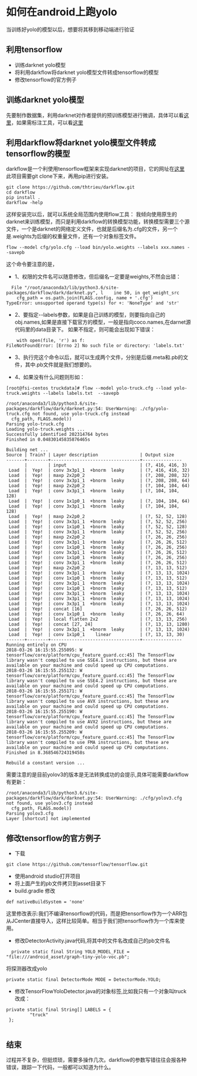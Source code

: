 # 如何在android上跑yolo
当训练好yolo的模型以后，想要将其移到移动端进行验证

 ## 利用tensorflow
 * 训练darknet yolo模型
 * 将利用darkflow将darknet yolo模型文件转成tensorflow的模型
 * 修改tensorflow的官方例子
 

## 训练darknet yolo模型
先要制作数据集，利用darknet对作者提供的预训练模型进行微调，具体可以看[这里](https://github.com/sanfooh/yolo_truck)，如果需标注工具，可以看[这里](https://github.com/sanfooh/quick_yolo2_label_tool)

## 利用darkflow将darknet yolo模型文件转成tensorflow的模型
darkflow是一个利使用tensorflow框架来实现darknet的项目，它的网址在[这里](https://github.com/thtrieu/darkflow)
此项目需要git clone下来，再用pip进行安装。

```
git clone https://github.com/thtrieu/darkflow.git
cd darkflow
pip install .
darkflow -help
```

这样安装完以后，就可以系统全局范围内使用flow工具：
我倾向使用原生的darknet来训练模型，而只是利用darkflow的转换模型功能，转换模型需要三个源文件，一个是darknet的网络定义文件，也就是后缀名为.cfg的文件，另一个是.weights为后缀的权重量文件，还有一个对象标签文件。
```
flow --model cfg/yolo.cfg --load bin/yolo.weights --labels xxx.names --savepb
```
这个命令要注意的是，
* 1、权限的文件名可以随意修改，但后缀名一定要是weights,不然会出错：
```
  File "/root/anaconda3/lib/python3.6/site-packages/darkflow/dark/darknet.py", l    ine 50, in get_weight_src
    cfg_path = os.path.join(FLAGS.config, name + '.cfg')
TypeError: unsupported operand type(s) for +: 'NoneType' and 'str'

```
* 2、要指定--labels参数，如果是自己训练的模型，则要指向自己的obj.names,如果是直接下载官方的模型，一般是指向coco.names,在darnet源代码里的data目录下。
如果不指定，则可能会出现如下错误：
```
    with open(file, 'r') as f:
FileNotFoundError: [Errno 2] No such file or directory: 'labels.txt'

```


* 3、执行完这个命令以后，就可以生成两个文件，分别是后缀.meta和.pb的文件，其中.pb文件就是我们想要的。

* 4、如果没有什么问题则形如：
```
[root@fsi-centos truckdata]# flow --model yolo-truck.cfg --load yolo-truck.weights --labels labels.txt  --savepb

/root/anaconda3/lib/python3.6/site-packages/darkflow/dark/darknet.py:54: UserWarning: ./cfg/yolo-truck.cfg not found, use yolo-truck.cfg instead
  cfg_path, FLAGS.model))
Parsing yolo-truck.cfg
Loading yolo-truck.weights ...
Successfully identified 202314764 bytes
Finished in 0.04830145835876465s

Building net ...
Source | Train? | Layer description                | Output size
-------+--------+----------------------------------+---------------
       |        | input                            | (?, 416, 416, 3)
 Load  |  Yep!  | conv 3x3p1_1  +bnorm  leaky      | (?, 416, 416, 32)
 Load  |  Yep!  | maxp 2x2p0_2                     | (?, 208, 208, 32)
 Load  |  Yep!  | conv 3x3p1_1  +bnorm  leaky      | (?, 208, 208, 64)
 Load  |  Yep!  | maxp 2x2p0_2                     | (?, 104, 104, 64)
 Load  |  Yep!  | conv 3x3p1_1  +bnorm  leaky      | (?, 104, 104, 128)
 Load  |  Yep!  | conv 1x1p0_1  +bnorm  leaky      | (?, 104, 104, 64)
 Load  |  Yep!  | conv 3x3p1_1  +bnorm  leaky      | (?, 104, 104, 128)
 Load  |  Yep!  | maxp 2x2p0_2                     | (?, 52, 52, 128)
 Load  |  Yep!  | conv 3x3p1_1  +bnorm  leaky      | (?, 52, 52, 256)
 Load  |  Yep!  | conv 1x1p0_1  +bnorm  leaky      | (?, 52, 52, 128)
 Load  |  Yep!  | conv 3x3p1_1  +bnorm  leaky      | (?, 52, 52, 256)
 Load  |  Yep!  | maxp 2x2p0_2                     | (?, 26, 26, 256)
 Load  |  Yep!  | conv 3x3p1_1  +bnorm  leaky      | (?, 26, 26, 512)
 Load  |  Yep!  | conv 1x1p0_1  +bnorm  leaky      | (?, 26, 26, 256)
 Load  |  Yep!  | conv 3x3p1_1  +bnorm  leaky      | (?, 26, 26, 512)
 Load  |  Yep!  | conv 1x1p0_1  +bnorm  leaky      | (?, 26, 26, 256)
 Load  |  Yep!  | conv 3x3p1_1  +bnorm  leaky      | (?, 26, 26, 512)
 Load  |  Yep!  | maxp 2x2p0_2                     | (?, 13, 13, 512)
 Load  |  Yep!  | conv 3x3p1_1  +bnorm  leaky      | (?, 13, 13, 1024)
 Load  |  Yep!  | conv 1x1p0_1  +bnorm  leaky      | (?, 13, 13, 512)
 Load  |  Yep!  | conv 3x3p1_1  +bnorm  leaky      | (?, 13, 13, 1024)
 Load  |  Yep!  | conv 1x1p0_1  +bnorm  leaky      | (?, 13, 13, 512)
 Load  |  Yep!  | conv 3x3p1_1  +bnorm  leaky      | (?, 13, 13, 1024)
 Load  |  Yep!  | conv 3x3p1_1  +bnorm  leaky      | (?, 13, 13, 1024)
 Load  |  Yep!  | conv 3x3p1_1  +bnorm  leaky      | (?, 13, 13, 1024)
 Load  |  Yep!  | concat [16]                      | (?, 26, 26, 512)
 Load  |  Yep!  | conv 1x1p0_1  +bnorm  leaky      | (?, 26, 26, 64)
 Load  |  Yep!  | local flatten 2x2                | (?, 13, 13, 256)
 Load  |  Yep!  | concat [27, 24]                  | (?, 13, 13, 1280)
 Load  |  Yep!  | conv 3x3p1_1  +bnorm  leaky      | (?, 13, 13, 1024)
 Load  |  Yep!  | conv 1x1p0_1    linear           | (?, 13, 13, 30)
-------+--------+----------------------------------+---------------
Running entirely on CPU
2018-03-26 16:15:55.255095: W tensorflow/core/platform/cpu_feature_guard.cc:45] The TensorFlow library wasn't compiled to use SSE4.1 instructions, but these are available on your machine and could speed up CPU computations.
2018-03-26 16:15:55.255132: W tensorflow/core/platform/cpu_feature_guard.cc:45] The TensorFlow library wasn't compiled to use SSE4.2 instructions, but these are available on your machine and could speed up CPU computations.
2018-03-26 16:15:55.255171: W tensorflow/core/platform/cpu_feature_guard.cc:45] The TensorFlow library wasn't compiled to use AVX instructions, but these are available on your machine and could speed up CPU computations.
2018-03-26 16:15:55.255190: W tensorflow/core/platform/cpu_feature_guard.cc:45] The TensorFlow library wasn't compiled to use AVX2 instructions, but these are available on your machine and could speed up CPU computations.
2018-03-26 16:15:55.255209: W tensorflow/core/platform/cpu_feature_guard.cc:45] The TensorFlow library wasn't compiled to use FMA instructions, but these are available on your machine and could speed up CPU computations.
Finished in 8.368546724319458s

Rebuild a constant version ...

```


需要注意的是目前yolov3的版本是无法转换成功的会提示,具体可能需要darkflow有更新：
```
/root/anaconda3/lib/python3.6/site-packages/darkflow/dark/darknet.py:54: UserWarning: ./cfg/yolov3.cfg not found, use yolov3.cfg instead
  cfg_path, FLAGS.model))
Parsing yolov3.cfg
Layer [shortcut] not implemented

```


## 修改tensorflow的官方例子

* 下载
```
git clone https://github.com/tensorflow/tensorflow.git

```

* 使用android studio打开项目
* 将上面产生的pb文件拷贝到asset目录下
* build.gradle 修改
 ```
def nativeBuildSystem = 'none'
 ```
 这里修改表示:我们不编译tensorflow的代码，而是把tensorflow作为一个ARR包从JCenter直接导入，这样比较简单。相当于我们把tensorflow作为一个库来使用。
 * 修改DetectorActivity.java代码,将其中的文件名改成自己的pb文件名
 ```
   private static final String YOLO_MODEL_FILE = "file:///android_asset/graph-tiny-yolo-voc.pb";
 ```
 将探测器改成yolo 
  ```
  private static final DetectorMode MODE = DetectorMode.YOLO;
 ```

* 修改TensorFlowYoloDetector.java的对象标签,比如我只有一个对象叫truck改成：
```
private static final String[] LABELS = {
         "truck"
 };
 
```

## 结束
过程并不复杂，但挺烦琐，需要多操作几次。darkflow的参数写错往往会报各种错误，跟踪一下代码，一般都可以知道为什么。
